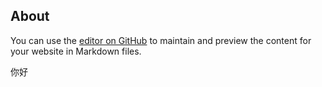 ## About

You can use the [editor on GitHub](https://github.com/Mutsuki/koo.github.io/edit/gh-pages/index.md) to maintain and preview the content for your website in Markdown files.

你好
